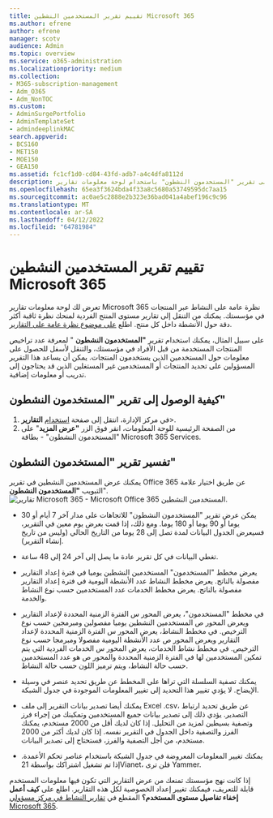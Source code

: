 ```yaml
---
title: تقييم تقرير المستخدمين النشطين Microsoft 365
ms.author: efrene
author: efrene
manager: scotv
audience: Admin
ms.topic: overview
ms.service: o365-administration
ms.localizationpriority: medium
ms.collection:
- M365-subscription-management
- Adm_O365
- Adm_NonTOC
ms.custom:
- AdminSurgePortfolio
- AdminTemplateSet
- admindeeplinkMAC
search.appverid:
- BCS160
- MET150
- MOE150
- GEA150
ms.assetid: fc1cf1d0-cd84-43fd-adb7-a4c4dfa8112d
description: تعرف على كيفية الحصول على تقرير "المستخدمون النشطون" باستخدام لوحة معلومات تقارير Microsoft 365 في مركز مسؤولي Microsoft 365 ومعرفة عدد تراخيص المنتجات المستخدمة.
ms.openlocfilehash: 65ea3f3624bda4f33a8c5680a53749595dc7aa15
ms.sourcegitcommit: ac0ae5c2888e2b323e36bad041a4abef196c9c96
ms.translationtype: MT
ms.contentlocale: ar-SA
ms.lasthandoff: 04/12/2022
ms.locfileid: "64781984"
---
```

# <a name="assess-the-microsoft-365-active-users-report"></a>تقييم تقرير المستخدمين النشطين Microsoft 365

تعرض لك لوحة معلومات تقارير Microsoft 365 نظرة عامة على النشاط عبر المنتجات في مؤسستك. يمكنك من التنقل إلى تقارير مستوى المنتج الفردية لمنحك نظرة ثاقبة أكثر دقة حول الأنشطة داخل كل منتج. اطلع [على موضوع نظرة عامة على التقارير](activity-reports.md).
  
على سبيل المثال، يمكنك استخدام تقرير **"المستخدمون النشطون** " لمعرفة عدد تراخيص المنتجات المستخدمة من قبل الأفراد في مؤسستك، والتنقل لأسفل للحصول على معلومات حول المستخدمين الذين يستخدمون المنتجات. يمكن أن يساعد هذا التقرير المسؤولين على تحديد المنتجات أو المستخدمين غير المستغلين الذين قد يحتاجون إلى تدريب أو معلومات إضافية. 

## <a name="how-to-get-to-the-active-users-report"></a>كيفية الوصول إلى تقرير "المستخدمون النشطون"

1. في مركز الإدارة، انتقل إلى صفحة <a href="https://go.microsoft.com/fwlink/p/?linkid=2074756" target="_blank">استخدام</a> **التقارير**\>. 
2. من الصفحة الرئيسية للوحة المعلومات، انقر فوق الزر **"عرض المزيد**" على "المستخدمون النشطون" - بطاقة Microsoft 365 Services.

## <a name="interpret-the-active-users-report"></a>تفسير تقرير "المستخدمون النشطون"

يمكنك عرض المستخدمين النشطين في تقرير Office 365 عن طريق اختيار علامة التبويب **"المستخدمون النشطون**".<br/>![تقارير Microsoft 365 - Microsoft Office 365 المستخدمين النشطين.](../../media/56fe2e54-76ad-49e5-886f-1344c2697258.png)

- يمكن عرض تقرير "المستخدمون النشطون" للاتجاهات على مدار آخر 7 أيام أو 30 يوما أو 90 يوما أو 180 يوما. ومع ذلك، إذا قمت بعرض يوم معين في التقرير، فسيعرض الجدول البيانات لمدة تصل إلى 28 يوما من التاريخ الحالي (وليس من تاريخ إنشاء التقرير).

- تغطي البيانات في كل تقرير عادة ما يصل إلى آخر 24 إلى 48 ساعة.

- يعرض مخطط "المستخدمون" المستخدمين النشطين يوميا في فترة إعداد التقارير مفصولة بالناتج.
يعرض مخطط النشاط عدد الأنشطة اليومية في فترة إعداد التقارير مفصولة بالناتج.
يعرض مخطط الخدمات عدد المستخدمين حسب نوع النشاط والخدمة.

- في مخطط "المستخدمون"، يعرض المحور س الفترة الزمنية المحددة لإعداد التقارير ويعرض المحور ص المستخدمين النشطين يوميا مفصولين ومبرمجين حسب نوع الترخيص.
في مخطط النشاط، يعرض المحور س الفترة الزمنية المحددة لإعداد التقارير ويعرض المحور ص عدد الأنشطة اليومية مفصولا ومبرمجا حسب نوع الترخيص.
في مخطط نشاط الخدمات، يعرض المحور س الخدمات الفردية التي يتم تمكين المستخدمين لها في الفترة الزمنية المحددة والمحور ص هو عدد المستخدمين حسب حالة النشاط، ويتم ترميز اللون حسب حالة النشاط.

- يمكنك تصفية السلسلة التي تراها على المخطط عن طريق تحديد عنصر في وسيلة الإيضاح. لا يؤدي تغيير هذا التحديد إلى تغيير المعلومات الموجودة في جدول الشبكة.

- يمكنك أيضا تصدير بيانات التقرير إلى ملف Excel .csv، عن طريق تحديد ارتباط التصدير. يؤدي ذلك إلى تصدير بيانات جميع المستخدمين وتمكينك من إجراء فرز وتصفية بسيطين لمزيد من التحليل. إذا كان لديك أقل من 2000 مستخدم، يمكنك الفرز والتصفية داخل الجدول في التقرير نفسه. إذا كان لديك أكثر من 2000 مستخدم، من أجل التصفية والفرز، فستحتاج إلى تصدير البيانات.

- يمكنك تغيير المعلومات المعروضة في جدول الشبكة باستخدام عناصر تحكم الأعمدة.
إذا تم تشغيل اشتراكك بواسطة 21Vianet، فلن ترى Yammer.

إذا كانت نهج مؤسستك تمنعك من عرض التقارير التي تكون فيها معلومات المستخدم قابلة للتعريف، فيمكنك تغيير إعداد الخصوصية لكل هذه التقارير. اطلع على **كيف أعمل إخفاء تفاصيل مستوى المستخدم؟** المقطع في [تقارير النشاط في مركز مسؤولي Microsoft 365](activity-reports.md).  
